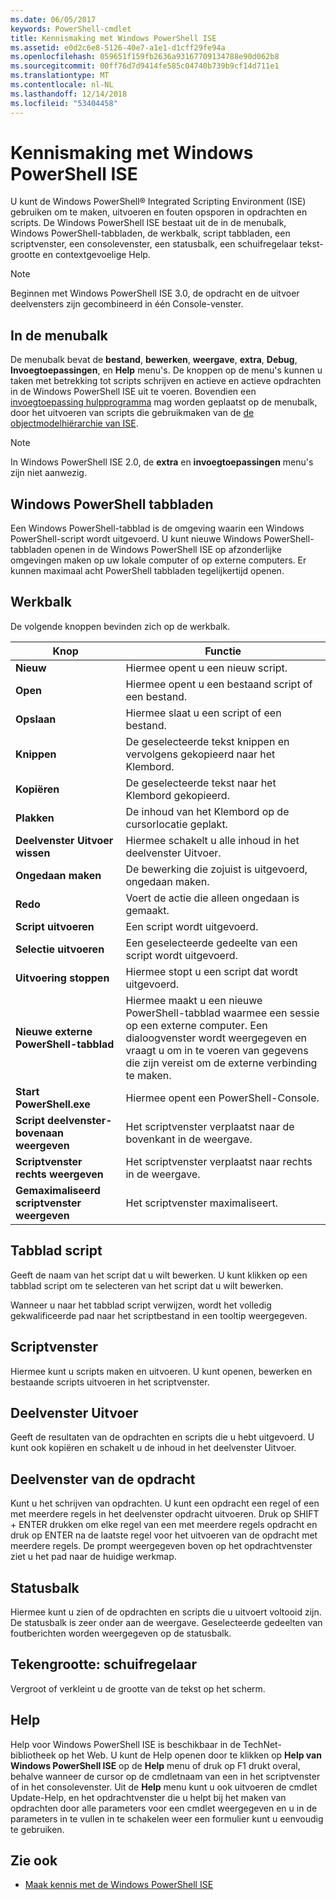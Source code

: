```yaml
---
ms.date: 06/05/2017
keywords: PowerShell-cmdlet
title: Kennismaking met Windows PowerShell ISE
ms.assetid: e0d2c6e8-5126-40e7-a1e1-d1cff29fe94a
ms.openlocfilehash: 059651f159fb2636a93167709134788e90d062b8
ms.sourcegitcommit: 00ff76d7d9414fe585c04740b739b9cf14d711e1
ms.translationtype: MT
ms.contentlocale: nl-NL
ms.lasthandoff: 12/14/2018
ms.locfileid: "53404458"
---
```

# <a name="exploring-the-windows-powershell-ise"></a>Kennismaking met Windows PowerShell ISE

U kunt de Windows PowerShell® Integrated Scripting Environment (ISE) gebruiken om te maken, uitvoeren en fouten opsporen in opdrachten en scripts. De Windows PowerShell ISE bestaat uit de in de menubalk, Windows PowerShell-tabbladen, de werkbalk, script tabbladen, een scriptvenster, een consolevenster, een statusbalk, een schuifregelaar tekst-grootte en contextgevoelige Help.

> [!NOTE]
> Beginnen met Windows PowerShell ISE 3.0, de opdracht en de uitvoer deelvensters zijn gecombineerd in één Console-venster.

## <a name="menu-bar"></a>In de menubalk

De menubalk bevat de **bestand**, **bewerken**, **weergave**, **extra**, **Debug**,  **Invoegtoepassingen**, en **Help** menu's. De knoppen op de menu's kunnen u taken met betrekking tot scripts schrijven en actieve en actieve opdrachten in de Windows PowerShell ISE uit te voeren. Bovendien een [invoegtoepassing hulpprogramma](../../core-powershell/ise/The-ISEAddOnTool-Object.md) mag worden geplaatst op de menubalk, door het uitvoeren van scripts die gebruikmaken van de [de objectmodelhiërarchie van ISE](../../core-powershell/ise/The-ISE-Object-Model-Hierarchy.md).

> [!NOTE]
> In Windows PowerShell ISE 2.0, de **extra** en **invoegtoepassingen** menu's zijn niet aanwezig.

## <a name="windows-powershell-tabs"></a>Windows PowerShell tabbladen

Een Windows PowerShell-tabblad is de omgeving waarin een Windows PowerShell-script wordt uitgevoerd. U kunt nieuwe Windows PowerShell-tabbladen openen in de Windows PowerShell ISE op afzonderlijke omgevingen maken op uw lokale computer of op externe computers. Er kunnen maximaal acht PowerShell tabbladen tegelijkertijd openen.

## <a name="toolbar"></a>Werkbalk

De volgende knoppen bevinden zich op de werkbalk.

|Knop|Functie|
|----------|------------|
|**Nieuw**|Hiermee opent u een nieuw script.|
|**Open**|Hiermee opent u een bestaand script of een bestand.|
|**Opslaan**|Hiermee slaat u een script of een bestand.|
|**Knippen**|De geselecteerde tekst knippen en vervolgens gekopieerd naar het Klembord.|
|**Kopiëren**|De geselecteerde tekst naar het Klembord gekopieerd.|
|**Plakken**|De inhoud van het Klembord op de cursorlocatie geplakt.|
|**Deelvenster Uitvoer wissen**|Hiermee schakelt u alle inhoud in het deelvenster Uitvoer.|
|**Ongedaan maken**|De bewerking die zojuist is uitgevoerd, ongedaan maken.|
|**Redo**|Voert de actie die alleen ongedaan is gemaakt.|
|**Script uitvoeren**|Een script wordt uitgevoerd.|
|**Selectie uitvoeren**|Een geselecteerde gedeelte van een script wordt uitgevoerd.|
|**Uitvoering stoppen**|Hiermee stopt u een script dat wordt uitgevoerd.|
|**Nieuwe externe PowerShell-tabblad**|Hiermee maakt u een nieuwe PowerShell-tabblad waarmee een sessie op een externe computer. Een dialoogvenster wordt weergegeven en vraagt u om in te voeren van gegevens die zijn vereist om de externe verbinding te maken.|
|**Start PowerShell.exe**|Hiermee opent een PowerShell-Console.|
|**Script deelvenster-bovenaan weergeven**|Het scriptvenster verplaatst naar de bovenkant in de weergave.|
|**Scriptvenster rechts weergeven**|Het scriptvenster verplaatst naar rechts in de weergave.|
|**Gemaximaliseerd scriptvenster weergeven**|Het scriptvenster maximaliseert.|

## <a name="script-tab"></a>Tabblad script

Geeft de naam van het script dat u wilt bewerken. U kunt klikken op een tabblad script om te selecteren van het script dat u wilt bewerken.

Wanneer u naar het tabblad script verwijzen, wordt het volledig gekwalificeerde pad naar het scriptbestand in een tooltip weergegeven.

## <a name="script-pane"></a>Scriptvenster

Hiermee kunt u scripts maken en uitvoeren. U kunt openen, bewerken en bestaande scripts uitvoeren in het scriptvenster.

## <a name="output-pane"></a>Deelvenster Uitvoer

Geeft de resultaten van de opdrachten en scripts die u hebt uitgevoerd. U kunt ook kopiëren en schakelt u de inhoud in het deelvenster Uitvoer.

## <a name="command-pane"></a>Deelvenster van de opdracht

Kunt u het schrijven van opdrachten. U kunt een opdracht een regel of een met meerdere regels in het deelvenster opdracht uitvoeren. Druk op SHIFT + ENTER drukken om elke regel van een met meerdere regels opdracht en druk op ENTER na de laatste regel voor het uitvoeren van de opdracht met meerdere regels. De prompt weergegeven boven op het opdrachtvenster ziet u het pad naar de huidige werkmap.

## <a name="status-bar"></a>Statusbalk

Hiermee kunt u zien of de opdrachten en scripts die u uitvoert voltooid zijn. De statusbalk is zeer onder aan de weergave. Geselecteerde gedeelten van foutberichten worden weergegeven op de statusbalk.

## <a name="text-size-slider"></a>Tekengrootte: schuifregelaar

Vergroot of verkleint u de grootte van de tekst op het scherm.

## <a name="help"></a>Help

Help voor Windows PowerShell ISE is beschikbaar in de TechNet-bibliotheek op het Web. U kunt de Help openen door te klikken op **Help van Windows PowerShell ISE** op de **Help** menu of druk op F1 drukt overal, behalve wanneer de cursor op de cmdletnaam van een in het scriptvenster of in het consolevenster. Uit de **Help** menu kunt u ook uitvoeren de cmdlet Update-Help, en het opdrachtvenster die u helpt bij het maken van opdrachten door alle parameters voor een cmdlet weergegeven en u in de parameters in te vullen in te schakelen weer een formulier kunt u eenvoudig te gebruiken.

## <a name="see-also"></a>Zie ook

- [Maak kennis met de Windows PowerShell ISE](../../core-powershell/ise/Introducing-the-Windows-PowerShell-ISE.md)